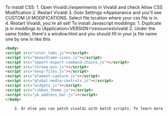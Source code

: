 To install CSS:
	1. Open Vivaldi://experiments in Vivaldi and check Allow CSS Modification
	2. Restart Vivaldi
	3. Goto Settings->Appearance and you'll see CUSTOM UI MODIFICATIONS. Select file location where your css file is in.
	4. Restart Vivaldi, you're all set!
To install Javascript moddings:
	1. Duplicate js in moddings to <YOURVIVALDIDIRECTORY>\Application\<VERSI0N>\resources\vivaldi
	2. Under the same folder, there's a window.html  and you should fill in your js file name one by one in <body> like this
```html
<body>
<script src="color_tabs.js"></script>
<script src="monochrome-icons.js"></script>
<script src="import-export-command-chains.js"></script>
<script src="chroma.min.js"></script>
<script src="easy-files.js"></script>
<script src="element-capture.js"></script>
<script src="global-media-controls.js"></script>
<script src="widgets.js"></script>
<script src="ribbon_theme.js"></script>
<script src="yb_address_bar.js"></script>
</body>

	3. Or else you can patch vivaldi with batch scripts. To learn more check [Patching Vivaldi with batch scripts | Vivaldi Forum] (https://forum.vivaldi.net/topic/10592/patching-vivaldi-with-batch-scripts/21?page=2) 

